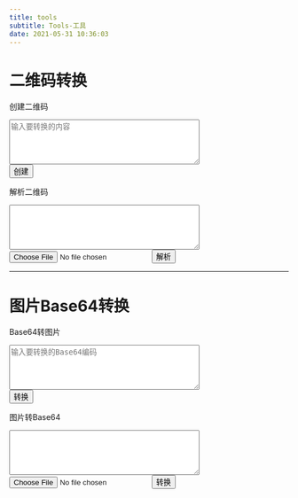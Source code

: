 ```yaml
---
title: tools
subtitle: Tools-工具
date: 2021-05-31 10:36:03
---
```


<div class="markdown-body tools-body">
    <h1>二维码转换</h1>
    <div class="tools-container">
        <div class="tools-item">
            <p class="tools-title">创建二维码</p>
            <label><textarea id="qrcode-content" cols="40" rows="5" placeholder="输入要转换的内容"></textarea></label>
            <br/>
            <button onclick="createQRCode()">创建</button>
            <br/>
            <!--suppress HtmlUnknownTarget -->
            <img id="qrcode-img" src="/img/loading.gif" alt="qrcode" style="display: none">
        </div>
        <div class="tools-item">
            <p class="tools-title">解析二维码</p>
            <label><textarea id="parse-qrcode-content" cols="40" rows="5" readonly></textarea></label>
            <form id="parse-qrcode-form" method="post" enctype="multipart/form-data">
                <input id="parse-qrcode-file" type="file" name="qrCode">
                <button type="button" onclick="parseQRCode()">解析</button>
            </form>
        </div>
    </div>
    <hr>
    <h1>图片Base64转换</h1>
    <div class="tools-container">
        <div class="tools-item">
            <p class="tools-title">Base64转图片</p>
            <label><textarea id="base642img-content" cols="40" rows="5" placeholder="输入要转换的Base64编码"></textarea></label>
            <br/>
            <button onclick="base64ToImage()">转换</button>
            <br/>
            <!--suppress HtmlUnknownTarget -->
            <img id="img2base64-img" src="/img/loading.gif" alt="image" style="display: none">
        </div>
        <div class="tools-item">
            <p class="tools-title">图片转Base64</p>
            <label><textarea id="image2base64-content" cols="40" rows="5" readonly></textarea></label>
            <form id="image2base64-form" method="post" enctype="multipart/form-data">
                <input id="image2base64-file" type="file" name="image">
                <button type="button" onclick="image2Base64()">转换</button>
            </form>
        </div>
    </div>
</div>

